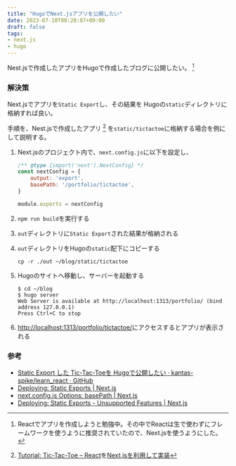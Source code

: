```yaml
---
title: "HugoでNext.jsアプリを公開したい"
date: 2023-07-10T00:28:07+09:00
draft: false
tags:
- next.js
- hugo
---
```


Nest.jsで作成したアプリをHugoで作成したブログに公開したい。 [^1]

<!--more-->

### 解決策

Next.jsでアプリを`Static Export`し、その結果を Hugoの`static`ディレクトリに格納すれば良い。

手順を、Nest.jsで作成したアプリ [^2] を`static/tictactoe`に格納する場合を例にして説明する。

1. Next.jsのプロジェクト内で、`next.config.js`に以下を設定し、

    ~~~js
    /** @type {import('next').NextConfig} */
    const nextConfig = {
        output: 'export',
        basePath: '/portfolio/tictactoe',
    }

    module.exports = nextConfig
    ~~~

2. `npm run build`を実行する
3. `out`ディレクトリに`Static Export`された結果が格納される
4. `out`ディレクトリをHugoの`static`配下にコピーする

    ~~~shell
    cp -r ./out ~/blog/static/tictactoe
    ~~~

5. Hugoのサイトへ移動し、サーバーを起動する

   ~~~shell
   $ cd ~/blog
   $ hugo server
   Web Server is available at http://localhost:1313/portfolio/ (bind address 127.0.0.1)
   Press Ctrl+C to stop
   ~~~

6. [http://localhost:1313/portfolio/tictactoe/](http://localhost:1313/portfolio/tictactoe/)にアクセスするとアプリが表示される

### 参考

- [Static Export した Tic-Tac-Toeを Hugoで公開したい · kantas-spike/learn_react · GitHub](https://github.com/kantas-spike/learn_react/blob/main/memo/03-02_react_tutorial_tic-tac-toe.md#static-export-%E3%81%97%E3%81%9F-tic-tac-toe%E3%82%92-hugo%E3%81%A7%E5%85%AC%E9%96%8B%E3%81%97%E3%81%9F%E3%81%84)
- [Deploying: Static Exports | Next.js](https://nextjs.org/docs/app/building-your-application/deploying/static-exports)
- [next.config.js Options: basePath | Next.js](https://nextjs.org/docs/app/api-reference/next-config-js/basePath)
- [Deploying: Static Exports - Unsupported Features | Next.js](https://nextjs.org/docs/app/building-your-application/deploying/static-exports#unsupported-features)

[^1]: Reactでアプリを作成しようと勉強中。その中でReactは生で使わずにフレームワークを使うように推奨されていたので、Next.jsを使うようにした。
[^2]: [Tutorial: Tic-Tac-Toe – React](https://react.dev/learn/tutorial-tic-tac-toe)を[Next.jsを利用して実装](https://github.com/kantas-spike/learn_react/tree/main/exercises/03-02_react_tutorial_tic-tac-toe)